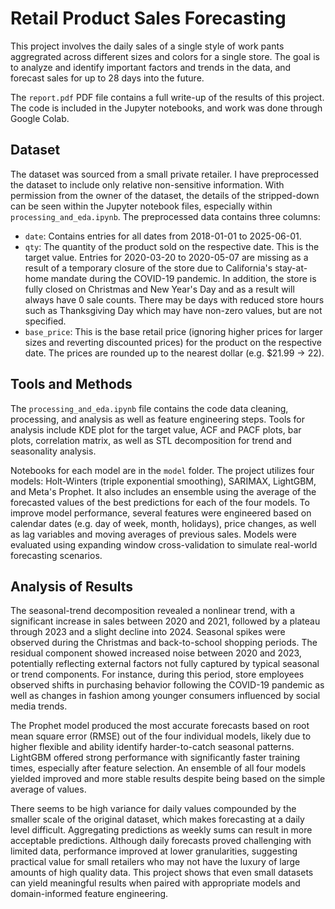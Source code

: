 # Retail Product Sales Forecasting

This project involves the daily sales of a single style of work pants aggregrated across different sizes and colors for a single store. The goal is to analyze and identify important factors and trends in the data, and forecast sales for up to 28 days into the future.

The `report.pdf` PDF file contains a full write-up of the results of this project. The code is included in the Jupyter notebooks, and work was done through Google Colab. 

## Dataset

The dataset was sourced from a small private retailer. I have preprocessed the dataset to include only relative non-sensitive information. With permission from the owner of the dataset, the details of the stripped-down can be seen within the Jupyter notebook files, especially within `processing_and_eda.ipynb`. The preprocessed data contains three columns:
- `date`: Contains entries for all dates from 2018-01-01 to 2025-06-01.
- `qty`: The quantity of the product sold on the respective date. This is the target value. Entries for 2020-03-20 to 2020-05-07 are missing as a result of a temporary closure of the store due to California's stay-at-home mandate during the COVID-19 pandemic. In addition, the store is fully closed on Christmas and New Year's Day and as a result will always have 0 sale counts. There may be days with reduced store hours such as Thanksgiving Day which may have non-zero values, but are not specified.
- `base_price`: This is the base retail price (ignoring higher prices for larger sizes and reverting discounted prices) for the product on the respective date. The prices are rounded up to the nearest dollar (e.g. $21.99 -> 22).

## Tools and Methods

The `processing_and_eda.ipynb` file contains the code data cleaning, processing, and analysis as well as feature engineering steps. Tools for analysis include KDE plot for the target value, ACF and PACF plots, bar plots, correlation matrix, as well as STL decomposition for trend and seasonality analysis.

Notebooks for each model are in the `model` folder. The project utilizes four models: Holt-Winters (triple exponential smoothing), SARIMAX, LightGBM, and Meta's Prophet. It also includes an ensemble using the average of the forecasted values of the best predictions for each of the four models. To improve model performance, several features were engineered based on calendar dates (e.g. day of week, month, holidays), price changes, as well as lag variables and moving averages of previous sales. Models were evaluated using expanding window cross-validation to simulate real-world forecasting scenarios.

## Analysis of Results

The seasonal-trend decomposition revealed a nonlinear trend, with a significant increase in sales between 2020 and 2021, followed by a plateau through 2023 and a slight decline into 2024. Seasonal spikes were observed during the Christmas and back-to-school shopping periods. The residual component showed increased noise between 2020 and 2023, potentially reflecting external factors not fully captured by typical seasonal or trend components. For instance, during this period, store employees observed shifts in purchasing behavior following the COVID-19 pandemic as well as changes in fashion among younger consumers influenced by social media trends.

The Prophet model produced the most accurate forecasts based on root mean square error (RMSE) out of the four individual models, likely due to higher flexible and ability identify harder-to-catch seasonal patterns. LightGBM offered strong performance with significantly faster training times, especially after feature selection. An ensemble of all four models yielded improved and more stable results despite being based on the simple average of values.

There seems to be high variance for daily values compounded by the smaller scale of the original dataset, which makes forecasting at a daily level difficult. Aggregating predictions as weekly sums can result in more acceptable predictions. Although daily forecasts proved challenging with limited data, performance improved at lower granularities, suggesting practical value for small retailers who may not have the luxury of large amounts of high quality data. This project shows that even small datasets can yield meaningful results when paired with appropriate models and domain-informed feature engineering.
